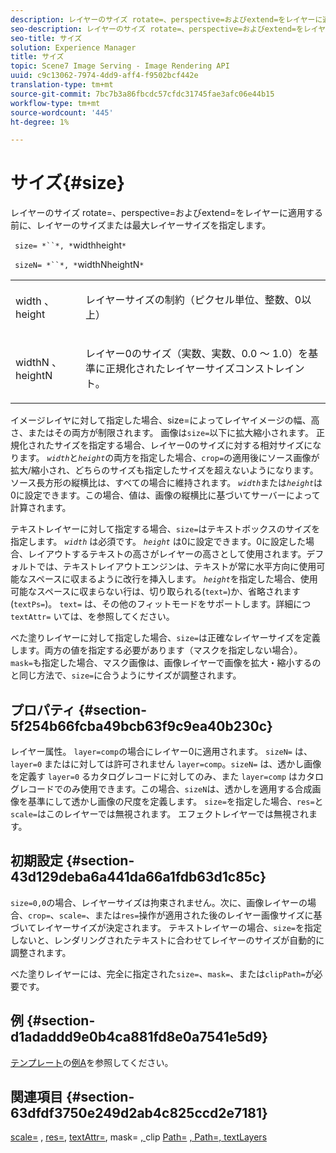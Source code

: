 ```yaml
---
description: レイヤーのサイズ rotate=、perspective=およびextend=をレイヤーに適用する前に、レイヤーのサイズまたは最大レイヤーサイズを指定します。
seo-description: レイヤーのサイズ rotate=、perspective=およびextend=をレイヤーに適用する前に、レイヤーのサイズまたは最大レイヤーサイズを指定します。
seo-title: サイズ
solution: Experience Manager
title: サイズ
topic: Scene7 Image Serving - Image Rendering API
uuid: c9c13062-7974-4dd9-aff4-f9502bcf442e
translation-type: tm+mt
source-git-commit: 7bc7b3a86fbcdc57cfdc31745fae3afc06e44b15
workflow-type: tm+mt
source-wordcount: '445'
ht-degree: 1%

---
```



# サイズ{#size}

レイヤーのサイズ rotate=、perspective=およびextend=をレイヤーに適用する前に、レイヤーのサイズまたは最大レイヤーサイズを指定します。

` size= *``*, *`widthheight`*`

` sizeN= *``*, *`widthNheightN`*`

<table id="simpletable_FBE17D736F93485AA0053BF447B4CC9F"> 
 <tr class="strow"> 
  <td class="stentry"> <p> <span class="codeph"> <span class="varname"> width  </span>、  <span class="varname"> height  </span> </span> </p> </td> 
  <td class="stentry"> <p>レイヤーサイズの制約（ピクセル単位、整数、0以上） </p> </td> 
 </tr> 
 <tr class="strow"> 
  <td class="stentry"> <p> <span class="codeph"> <span class="varname"> widthN  </span>、  <span class="varname"> heightN  </span> </span> </p> </td> 
  <td class="stentry"> <p>レイヤー0のサイズ（実数、実数、0.0 ～ 1.0）を基準に正規化されたレイヤーサイズコンストレイント。 </p> </td> 
 </tr> 
</table>

イメージレイヤに対して指定した場合、size=によってレイヤイメージの幅、高さ、またはその両方が制限されます。 画像は`size=`以下に拡大縮小されます。 正規化されたサイズを指定する場合、レイヤー0のサイズに対する相対サイズになります。 *`width`*&#x200B;と&#x200B;*`height`*&#x200B;の両方を指定した場合、`crop=`の適用後にソース画像が拡大/縮小され、どちらのサイズも指定したサイズを超えないようになります。 ソース長方形の縦横比は、すべての場合に維持されます。 *`width`*&#x200B;または&#x200B;*`height`*&#x200B;は0に設定できます。この場合、値は、画像の縦横比に基づいてサーバーによって計算されます。

テキストレイヤーに対して指定する場合、`size=`はテキストボックスのサイズを指定します。 *`width`* は必須です。 *`height`* は0に設定できます。0に設定した場合、レイアウトするテキストの高さがレイヤーの高さとして使用されます。デフォルトでは、テキストレイアウトエンジンは、テキストが常に水平方向に使用可能なスペースに収まるように改行を挿入します。 *`height`*&#x200B;を指定した場合、使用可能なスペースに収まらない行は、切り取られる(`text=`)か、省略されます(`textPs=`)。 `text=` は、その他のフィットモードをサポートします。詳細につ `textAttr=` いては、を参照してください。

べた塗りレイヤーに対して指定した場合、`size=`は正確なレイヤーサイズを定義します。両方の値を指定する必要があります（マスクを指定しない場合）。 `mask=`も指定した場合、マスク画像は、画像レイヤーで画像を拡大・縮小するのと同じ方法で、`size=`に合うようにサイズが調整されます。

## プロパティ {#section-5f254b66fcba49bcb63f9c9ea40b230c}

レイヤー属性。 `layer=comp`の場合にレイヤー0に適用されます。 `sizeN=` は、 `layer=0` またはに対しては許可されません `layer=comp`。`sizeN=` は、透かし画像を定義す `layer=0` るカタログレコードに対してのみ、また `layer=comp` はカタログレコードでのみ使用できます。この場合、`sizeN`は、透かしを適用する合成画像を基準にして透かし画像の尺度を定義します。 `size=`を指定した場合、`res=`と`scale=`はこのレイヤーでは無視されます。 エフェクトレイヤーでは無視されます。

## 初期設定 {#section-43d129deba6a441da66a1fdb63d1c85c}

`size=0,0`の場合、レイヤーサイズは拘束されません。次に、画像レイヤーの場合、`crop=`、`scale=`、または`res=`操作が適用された後のレイヤー画像サイズに基づいてレイヤーサイズが決定されます。 テキストレイヤーの場合、`size=`を指定しないと、レンダリングされたテキストに合わせてレイヤーのサイズが自動的に調整されます。

べた塗りレイヤーには、完全に指定された`size=`、`mask=`、または`clipPath=`が必要です。

## 例 {#section-d1adaddd9e0b4ca881fd8e0a7541e5d9}

[テンプレート](../../../../../is-api/http-ref/image-serving-api-ref/c-http-protocol-reference/c-templates/c-templates.md#concept-3cd2d2adae0e41b2979b9640244d4d3e)の[例A](../../../../../is-api/http-ref/image-serving-api-ref/c-http-protocol-reference/c-templates/r-example-a.md#reference-c78ea82e8a1646738e764fa6685dfbac)を参照してください。

## 関連項目 {#section-63dfdf3750e249d2ab4c825ccd2e7181}

[scale=](../../../../../is-api/http-ref/image-serving-api-ref/c-http-protocol-reference/c-command-reference/r-is-http-scale.md#reference-098c30cea1764f189e6f7c7e400cc065) ,  [res=](../../../../../is-api/http-ref/image-serving-api-ref/c-http-protocol-reference/c-command-reference/r-res.md#reference-3d6fe416801148dea0f786f2b5169e55),  [textAttr=](../../../../../is-api/http-ref/image-serving-api-ref/c-http-protocol-reference/c-command-reference/r-textattr.md#reference-ff00484fa3244286abeff34911f7ec0d), mask= [, ](../../../../../is-api/http-ref/image-serving-api-ref/c-http-protocol-reference/c-command-reference/r-mask.md#reference-922254e027404fb890b850e2723ee06e)clip  [Path=](../../../../../is-api/http-ref/image-serving-api-ref/c-http-protocol-reference/c-command-reference/r-clippath.md#reference-8139b1b52dc54749b51b109521ddf83d) [, Path=, textLayers](../../../../../is-api/http-ref/image-serving-api-ref/c-http-protocol-reference/c-text-formatting/r-text-layers.md#reference-47e78cfb18134db5ab09e17af14a6a8f)
